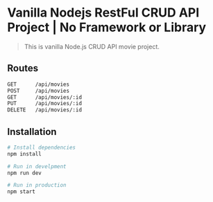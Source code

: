 # Vanilla Nodejs RestFul CRUD API Project | No Framework or Library
> This is vanilla Node.js CRUD API movie project.

## Routes
```bash
GET      /api/movies
POST     /api/movies
GET      /api/movies/:id
PUT      /api/movies/:id
DELETE   /api/movies/:id

```




## Installation

```bash
# Install dependencies
npm install

# Run in develpment
npm run dev

# Run in production
npm start
```
